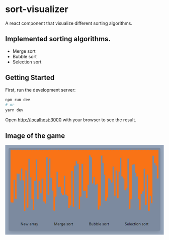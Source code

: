 # sort-visualizer
A react component that visualize different sorting algorithms.

## Implemented sorting algorithms.
- Merge sort
- Bubble sort
- Selection sort

## Getting Started

First, run the development server:

```bash
npm run dev
# or
yarn dev
```

Open [http://localhost:3000](http://localhost:3000) with your browser to see the result.

## Image of the game
![The finished product](https://github.com/newmat123/sort-visualizer/blob/main/public/sortingVisualizer.png?raw=true)